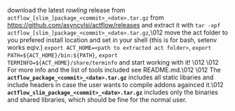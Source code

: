 download the latest *rowling* release from `actflow_[slim_]package_<commit>_<date>.tar.gz` from https://github.com/asyncvlsi/actflow/releases and extract it with `tar -xpf actflow_[slim_]package_<commit>_<date>.tar.gz`,\012 move the act folder to you prefered install location and set in your shell (this is for bash, setenv works eqiv.) `export ACT_HOME=<path to extracted act folder>`, `export PATH=${ACT_HOME}/bin:${PATH}`, `export TERMINFO=${ACT_HOME}/share/terminfo` and start working with it! \012 \012 For more info and the list of tools included see README.md.\012 \012 The **`actflow_package_<commit>_<date>.tar.gz`** includes all static libaries and include headers in case the user wants to compile addons againced it.\012 **`actflow_slim_package_<commit>_<date>.tar.gz`** includes only the binaries and shared libraries, which should be fine for the normal user.